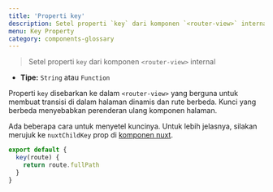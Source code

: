 ```yaml
---
title: 'Properti key'
description: Setel properti `key` dari komponen `<router-view>` internal
menu: Key Property
category: components-glossary
---
```


> Setel properti `key` dari komponen `<router-view>` internal

- **Tipe:** `String` atau `Function`

Properti `key` disebarkan ke dalam `<router-view>` yang berguna untuk membuat transisi di dalam halaman dinamis dan rute berbeda. Kunci yang berbeda menyebabkan perenderan ulang komponen halaman.

Ada beberapa cara untuk menyetel kuncinya. Untuk lebih jelasnya, silakan merujuk ke `nuxtChildKey` prop di [komponen nuxt](/guides/features/nuxt-components).

```js
export default {
  key(route) {
    return route.fullPath
  }
}
```
